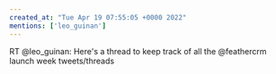 ```yaml
---
created_at: "Tue Apr 19 07:55:05 +0000 2022"
mentions: ['leo_guinan']
---
```


RT @leo_guinan: Here's a thread to keep track of all the @feathercrm launch week tweets/threads